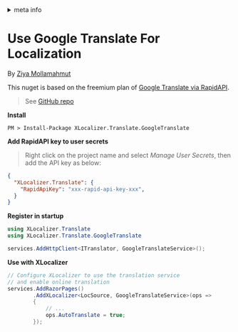 <!-- meta tags details, will be assigned to meta tags inside header by js -->
<div id="meta-info">
<details><summary>meta info</summary>

> * Title: <i id="md-title">Use Google Translate For Localization</i>
> * Keywords: <i id="md-keywords">localization, asp.net-core, translate, online, google, service</i>
> * Description: <i id="md-description">Learn how to use google translate service for localization of Asp.Net Core web apps with XLocalizer.Translate.</i>
> * Author: <i id="md-author">Ziya Mollamahmut</i>
> * Date: <i id="md-date">08-Aug-2020</i>
> * Image: <i id="md-image">https://github.com/LazZiya/Docs/raw/vNext/XLocalizer/v1.0/images/xlocalizer-logo.png</i>
> * Image-alt: <i id="md-image-alt">XLocalizer Logo</i>
> * Version: <i id="md-version">v1.0</i>

</details>
</div>

# Use Google Translate For Localization

By [Ziya Mollamahmut](https://github.com/LazZiya)

This nuget is based on the freemium plan of [Google Translate via RapidAPI](https://rapidapi.com/googlecloud/api/google-translate1).
> See [GitHub repo](https://github.com/LazZiya/XLocalizer.Translate.GoogleTranslate/)

**Install**
````
PM > Install-Package XLocalizer.Translate.GoogleTranslate
````

**Add RapidAPI key to user secrets**
> Right click on the project name and select _Manage User Secrets_, then add the API key as below:

````json
{
  "XLocalizer.Translate": {
    "RapidApiKey": "xxx-rapid-api-key-xxx",
  }
}
````

**Register in startup**
````csharp
using XLocalizer.Translate
using XLocalizer.Translate.GoogleTranslate

services.AddHttpClient<ITranslator, GoogleTranslateService>();
````

**Use with XLocalizer**
````csharp
// Configure XLocalizer to use the translation service 
// and enable online translation
services.AddRazorPages()
        .AddXLocalizer<LocSource, GoogleTranslateService>(ops =>
        {
            // ...
            ops.AutoTranslate = true;
        });
````


